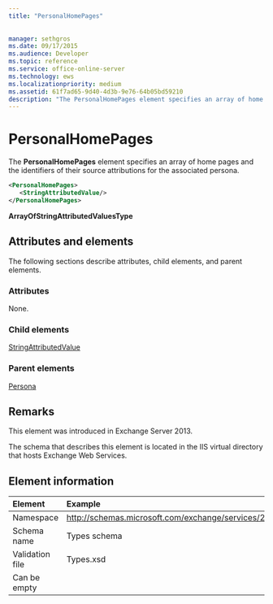 ```yaml
---
title: "PersonalHomePages"
 
 
manager: sethgros
ms.date: 09/17/2015
ms.audience: Developer
ms.topic: reference
ms.service: office-online-server
ms.technology: ews
ms.localizationpriority: medium
ms.assetid: 61f7ad65-9d40-4d3b-9e76-64b05bd59210
description: "The PersonalHomePages element specifies an array of home pages and the identifiers of their source attributions for the associated persona."
---
```


# PersonalHomePages

The **PersonalHomePages** element specifies an array of home pages and the identifiers of their source attributions for the associated persona. 
  
```XML
<PersonalHomePages>
   <StringAttributedValue/>
</PersonalHomePages>
```

 **ArrayOfStringAttributedValuesType**
## Attributes and elements

The following sections describe attributes, child elements, and parent elements.
  
### Attributes

None.
  
### Child elements

[StringAttributedValue](stringattributedvalue.md)
  
### Parent elements

[Persona](persona.md)
  
## Remarks

This element was introduced in Exchange Server 2013.
  
The schema that describes this element is located in the IIS virtual directory that hosts Exchange Web Services.
  
## Element information

| Element | Example |
|:-----|:-----|
|Namespace  <br/> |http://schemas.microsoft.com/exchange/services/2006/types  <br/> |
|Schema name  <br/> |Types schema  <br/> |
|Validation file  <br/> |Types.xsd  <br/> |
|Can be empty  <br/> ||
   

